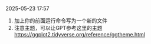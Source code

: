 2025-05-23 17:57
1. 加上你的前面运行命令写为一个新的文件
2. 注意主题，可以让GPT参考这里的主题 https://ggplot2.tidyverse.org/reference/ggtheme.html
   
